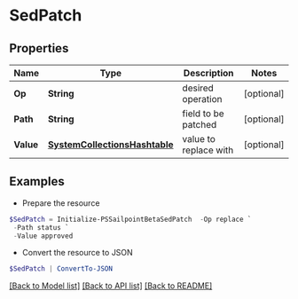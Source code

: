 # SedPatch
## Properties

Name | Type | Description | Notes
------------ | ------------- | ------------- | -------------
**Op** | **String** | desired operation | [optional] 
**Path** | **String** | field to be patched | [optional] 
**Value** | [**SystemCollectionsHashtable**](.md) | value to replace with | [optional] 

## Examples

- Prepare the resource
```powershell
$SedPatch = Initialize-PSSailpointBetaSedPatch  -Op replace `
 -Path status `
 -Value approved
```

- Convert the resource to JSON
```powershell
$SedPatch | ConvertTo-JSON
```

[[Back to Model list]](../README.md#documentation-for-models) [[Back to API list]](../README.md#documentation-for-api-endpoints) [[Back to README]](../README.md)

